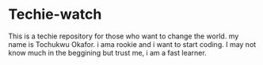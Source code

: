# Techie-watch
This is a techie repository for those who want to change the world.
my name is Tochukwu Okafor. i ama rookie and i want to start coding.  I may not know much in the beggining but trust me, i am a fast learner. 
